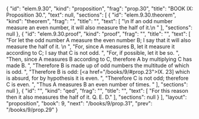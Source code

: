 {
  "id": "elem.9.30",
  "kind": "proposition",
  "frag": "prop.30",
  "title": "BOOK IX: Proposition 30.",
  "text": null,
  "sections": [
    {
      "id": "elem.9.30.theorem",
      "kind": "theorem",
      "frag": "",
      "title": "",
      "text": [
        "\n       If an odd number measure an even number, it will also measure the half of it.\n      "
      ],
      "sections": null
    },
    {
      "id": "elem.9.30.proof",
      "kind": "proof",
      "frag": "",
      "title": "",
      "text": [
        "For let the odd number A measure the even number B; I say that it will also measure the half of it. \n      ",
        "For, since A measures B, let it measure it according to C; I say that C is not odd. ",
        "For, if possible, let it be so. ",
        "Then, since A measures B according to C, therefore A by multiplying C has made B. ",
        "Therefore B is made up of odd numbers the multitude of which is odd. ",
        "Therefore B is odd: [<a href=\"/books/9/#prop.23\">IX. 23</a>] which is absurd, for by hypothesis it is even. ",
        "Therefore C is not odd; therefore C is even. ",
        "Thus A measures B an even number of times. "
      ],
      "sections": null
    },
    {
      "id": "",
      "kind": "qed",
      "frag": "",
      "title": "",
      "text": [
        "For this reason then it also measures the half of it. Q. E. D."
      ],
      "sections": null
    }
  ],
  "layout": "proposition",
  "book": 9,
  "next": "/books/9/prop.31",
  "prev": "/books/9/prop.29"
}
